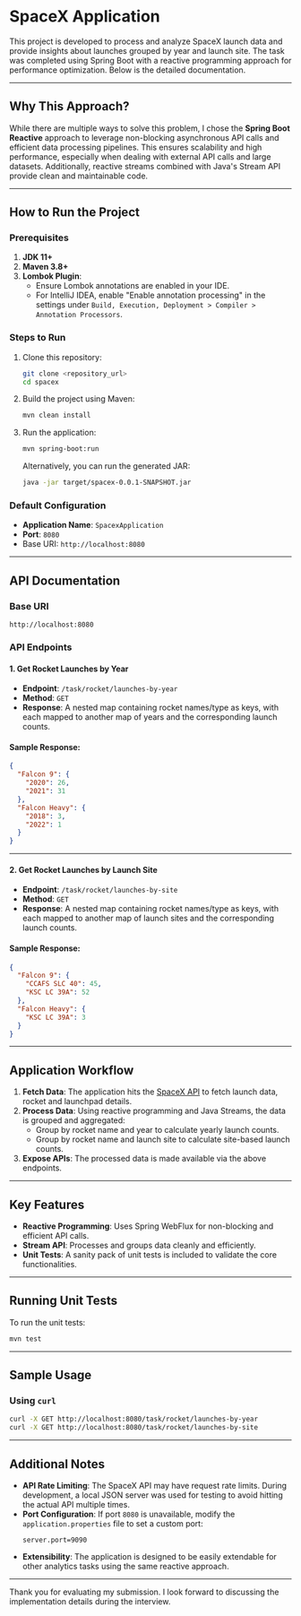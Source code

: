 
# SpaceX Application

This project is developed to process and analyze SpaceX launch data and provide insights about launches grouped by year and launch site. The task was completed using Spring Boot with a reactive programming approach for performance optimization. Below is the detailed documentation.

---

## Why This Approach?

While there are multiple ways to solve this problem, I chose the **Spring Boot Reactive** approach to leverage non-blocking asynchronous API calls and efficient data processing pipelines. This ensures scalability and high performance, especially when dealing with external API calls and large datasets. Additionally, reactive streams combined with Java's Stream API provide clean and maintainable code.

---

## How to Run the Project

### Prerequisites
1. **JDK 11+**
2. **Maven 3.8+**
3. **Lombok Plugin**:
   - Ensure Lombok annotations are enabled in your IDE.
   - For IntelliJ IDEA, enable "Enable annotation processing" in the settings under `Build, Execution, Deployment > Compiler > Annotation Processors`.

### Steps to Run
1. Clone this repository:
   ```bash
   git clone <repository_url>
   cd spacex
   ```
2. Build the project using Maven:
   ```bash
   mvn clean install
   ```
3. Run the application:
   ```bash
   mvn spring-boot:run
   ```
   Alternatively, you can run the generated JAR:
   ```bash
   java -jar target/spacex-0.0.1-SNAPSHOT.jar
   ```

### Default Configuration
- **Application Name**: `SpacexApplication`
- **Port**: `8080`
- Base URI: `http://localhost:8080`

---

## API Documentation

### Base URI
`http://localhost:8080`

### API Endpoints
#### 1. Get Rocket Launches by Year
- **Endpoint**: `/task/rocket/launches-by-year`
- **Method**: `GET`
- **Response**: A nested map containing rocket names/type as keys, with each mapped to another map of years and the corresponding launch counts.

#### Sample Response:
```json
{
  "Falcon 9": {
    "2020": 26,
    "2021": 31
  },
  "Falcon Heavy": {
    "2018": 3,
    "2022": 1
  }
}
```

---

#### 2. Get Rocket Launches by Launch Site
- **Endpoint**: `/task/rocket/launches-by-site`
- **Method**: `GET`
- **Response**: A nested map containing rocket names/type as keys, with each mapped to another map of launch sites and the corresponding launch counts.

#### Sample Response:
```json
{
  "Falcon 9": {
    "CCAFS SLC 40": 45,
    "KSC LC 39A": 52
  },
  "Falcon Heavy": {
    "KSC LC 39A": 3
  }
}
```

---

## Application Workflow

1. **Fetch Data**: The application hits the [SpaceX API](https://github.com/r-spacex/SpaceX-API) to fetch launch data, rocket and launchpad details.
2. **Process Data**: Using reactive programming and Java Streams, the data is grouped and aggregated:
   - Group by rocket name and year to calculate yearly launch counts.
   - Group by rocket name and launch site to calculate site-based launch counts.
3. **Expose APIs**: The processed data is made available via the above endpoints.

---

## Key Features

- **Reactive Programming**: Uses Spring WebFlux for non-blocking and efficient API calls.
- **Stream API**: Processes and groups data cleanly and efficiently.
- **Unit Tests**: A sanity pack of unit tests is included to validate the core functionalities.

---

## Running Unit Tests

To run the unit tests:
```bash
mvn test
```

---

## Sample Usage

### Using `curl`
```bash
curl -X GET http://localhost:8080/task/rocket/launches-by-year
curl -X GET http://localhost:8080/task/rocket/launches-by-site
```
---

## Additional Notes

- **API Rate Limiting**: The SpaceX API may have request rate limits. During development, a local JSON server was used for testing to avoid hitting the actual API multiple times.
- **Port Configuration**: If port `8080` is unavailable, modify the `application.properties` file to set a custom port:
  ```properties
  server.port=9090
  ```
- **Extensibility**: The application is designed to be easily extendable for other analytics tasks using the same reactive approach.

---

Thank you for evaluating my submission. I look forward to discussing the implementation details during the interview.
